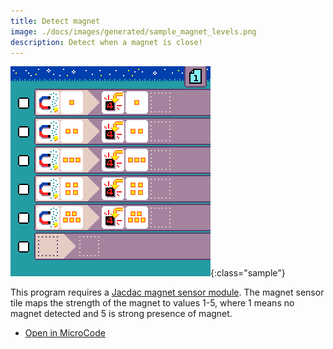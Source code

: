 ```yaml
---
title: Detect magnet
image: ./docs/images/generated/sample_magnet_levels.png
description: Detect when a magnet is close!
---
```


![magnet detector program](../images/generated/sample_magnet_levels.png){:class="sample"}

This program requires a [Jacdac magnet sensor module](https://microsoft.github.io/jacdac-docs/devices/kittenbot/magnetsensorv10/).
The magnet sensor tile maps the strength of the magnet to values 1-5, where 1 means no magnet detected
and 5 is strong presence of magnet.

-   [Open in MicroCode](/microcode/#eyJwcm9nZGVmIjp7IlAiOlt7IlIiOlt7IlMiOlsiUzEwIl0sIkEiOlsiQTEwIl0sIkYiOlsiRjgiXSwiTSI6WyJNNiJdfSx7IlMiOlsiUzEwIl0sIkEiOlsiQTEwIl0sIkYiOlsiRjkiXSwiTSI6WyJNNyJdfSx7IlMiOlsiUzEwIl0sIkEiOlsiQTEwIl0sIkYiOlsiRjEwIl0sIk0iOlsiTTgiXX0seyJTIjpbIlMxMCJdLCJBIjpbIkExMCJdLCJGIjpbIkYxMSJdLCJNIjpbIk05Il19LHsiUyI6WyJTMTAiXSwiQSI6WyJBMTAiXSwiRiI6WyJGMTIiXSwiTSI6WyJNMTAiXX0se31dfSx7IlIiOlt7fV19LHsiUiI6W3t9XX0seyJSIjpbe31dfSx7fV19LCJ2ZXJzaW9uIjoidjIuNC4yOCJ9)

